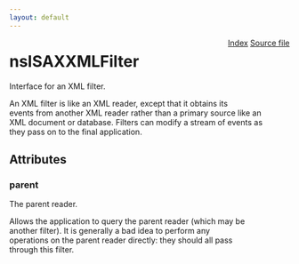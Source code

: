 ```yaml
---
layout: default
---
```

<div class='links' style='float:right'><a href="../index.html">Index</a>
<a href="http://dxr.mozilla.org/mozilla-central/source/parser/xml/nsISAXXMLFilter.idl">Source file</a>
</div>

# nsISAXXMLFilter #
  
Interface for an XML filter.  
  
An XML filter is like an XML reader, except that it obtains its  
events from another XML reader rather than a primary source like an  
XML document or database.  Filters can modify a stream of events as  
they pass on to the final application.  
  

## Attributes ##

### parent ###
  
The parent reader.  
  
Allows the application to query the parent reader (which may be  
another filter).  It is generally a bad idea to perform any  
operations on the parent reader directly: they should all pass  
through this filter.  
  
